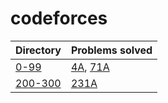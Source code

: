 # codeforces

| Directory          | Problems solved                        |
| ------------------ | -------------------------------------- |
| [0-99](0-99)       | [4A](0-99/4A.cpp), [71A](0-99/71A.cpp) |
| [200-300](200-300) | [231A](200-300/231A.cpp)               |
